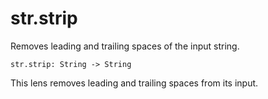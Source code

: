 # str.strip

Removes leading and trailing spaces of the input string.

```
str.strip: String -> String
```

This lens removes leading and trailing spaces from its
input.

